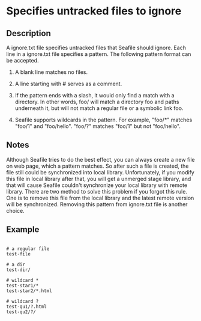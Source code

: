 # Specifies untracked files to ignore

## Description
A ignore.txt file specifies untracked files that Seafile should ignore.  Each line in a ignore.txt file specifies a pattern.  The following pattern format can be accepted.

1. A blank line matches no files.

1. A line starting with # serves as a comment.

1. If the pattern ends with a slash, it would only find a match with a directory.  In other words, foo/ will match a directory foo and paths underneath it, but will not match a regular file or a symbolic link foo.

1. Seafile supports wildcards in the pattern.  For example, "foo/*" matches "foo/1" and "foo/hello".  "foo/?" matches "foo/1" but not "foo/hello".

## Notes
Although Seafile tries to do the best effect, you can always create a new file on web page, which a pattern matches.  So after such a file is created, the file still could be synchronized into local library.  Unfortunately, if you modify this file in local library after that, you will get a unmerged stage library, and that will cause Seafile couldn't synchronize your local library with remote library.  There are two method to solve this problem if you forgot this rule.  One is to remove this file from the local library and the latest remote version will be synchronized.  Removing this pattern from ignore.txt file is another choice.

## Example
```# This is an example of Seafile ignore.txt file

# a regular file
test-file

# a dir
test-dir/

# wildcard *
test-star1/*
test-star2/*.html

# wildcard ?
test-qu1/?.html
test-qu2/?/
```
